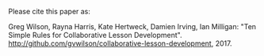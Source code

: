 Please cite this paper as:

Greg Wilson, Rayna Harris, Kate Hertweck, Damien Irving, Ian Milligan: "Ten Simple Rules for Collaborative Lesson Development".
http://github.com/gvwilson/collaborative-lesson-development, 2017.
